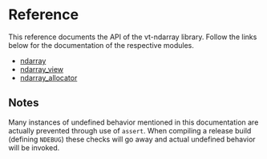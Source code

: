 Reference
=========

This reference documents the API of the vt-ndarray library. Follow the links below for the documentation of the respective modules.

- [ndarray](container/readme.md#top)
- [ndarray_view](view/readme.md#top)
- [ndarray_allocator](allocator/readme.md#top)

Notes
-----

Many instances of undefined behavior mentioned in this documentation are actually prevented through use of `assert`. When compiling a release build (defining `NDEBUG`) these checks will go away and actual undefined behavior will be invoked.
